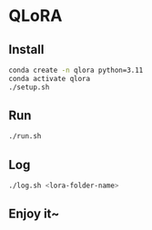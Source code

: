# QLoRA

## Install

```bash
conda create -n qlora python=3.11
conda activate qlora
./setup.sh
```

## Run

```bash
./run.sh
```

## Log

```bash
./log.sh <lora-folder-name>
```

## Enjoy it~
